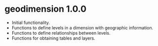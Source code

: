 # geodimension 1.0.0
* Initial functionality.
* Functions to define levels in a dimension with geographic information.
* Functions to define relationships between levels.
* Functions for obtaining tables and layers.

